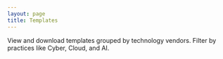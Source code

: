 ```yaml
---
layout: page
title: Templates
---
```


View and download templates grouped by technology vendors. Filter by practices like Cyber, Cloud, and AI.
